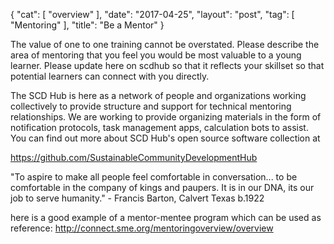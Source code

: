 {
   "cat": [
      "overview"
   ],
   "date": "2017-04-25",
   "layout": "post",
   "tag": [
      "Mentoring"
   ],
   "title": "Be a Mentor"
}

The value of one to one training cannot be overstated.  Please describe the area of mentoring that you feel you would be most valuable to a young learner. Please update here on scdhub so that it reflects your skillset so that potential learners can connect with you directly.

The SCD Hub is here as a network of people and organizations working collectively to provide structure and support for technical mentoring relationships.  We are working to provide organizing materials in the form of notification protocols, task management apps, calculation bots to assist. You can find out more about SCD Hub's open source software collection at

https://github.com/SustainableCommunityDevelopmentHub

"To aspire to make all people feel comfortable in conversation... to be comfortable in the company of kings and paupers. It is in our DNA, its our job to serve humanity." - Francis Barton, Calvert Texas b.1922

here is a good example of a mentor-mentee program which can be used as reference: http://connect.sme.org/mentoringoverview/overview